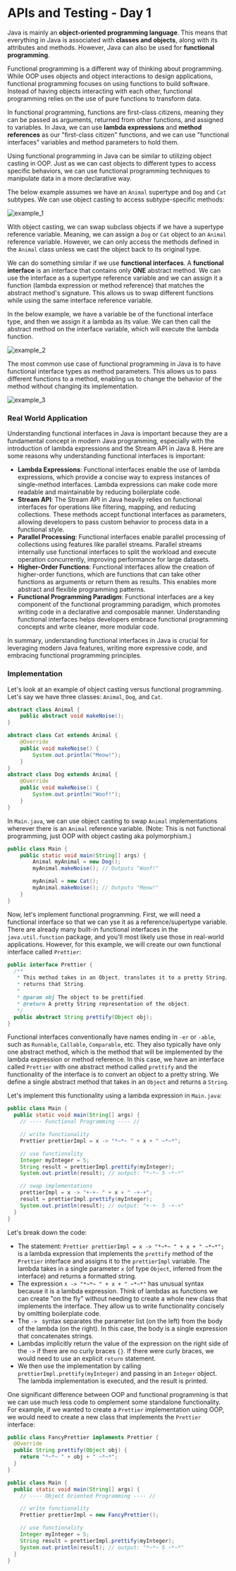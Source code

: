 # APIs and Testing - Day 1

Java is mainly an **object-oriented programming language**. This means that everything in Java is associated with **classes and objects**, along with its attributes and methods. However, Java can also be used for **functional programming**.

Functional programming is a different way of thinking about programming. While OOP uses objects and object interactions to design applications, functional programming focuses on using functions to build software. Instead of having objects interacting with each other, functional programming relies on the use of pure functions to transform data.

In functional programming, functions are first-class citizens, meaning they can be passed as arguments, returned from other functions, and assigned to variables. In Java, we can use **lambda expressions** and **method references** as our "first-class citizen" functions, and we can use "functional interfaces" variables and method parameters to hold them.

Using functional programming in Java can be similar to utilizing object casting in OOP. Just as we can cast objects to different types to access specific behaviors, we can use functional programming techniques to manipulate data in a more declarative way.

The below example assumes we have an `Animal` supertype and `Dog` and `Cat` subtypes. We can use object casting to access subtype-specific methods:

![example_1](example_1.gif)

With object casting, we can swap subclass objects if we have a supertype reference variable. Meaning, we can assign a `Dog` or `Cat` object to an `Animal` reference variable. However, we can only access the methods defined in the `Animal` class unless we cast the object back to its original type.

We can do something similar if we use **functional interfaces**. A **functional interface** is an interface that contains only **ONE** abstract method. We can use the interface as a supertype reference variable and we can assign it a function (lambda expression or method reference) that matches the abstract method's signature. This allows us to swap different functions while using the same interface reference variable.

In the below example, we have a variable be of the functional interface type, and then we assign it a lambda as its value. We can then call the abstract method on the interface variable, which will execute the lambda function.

![example_2](example_2.gif)

The most common use case of functional programming in Java is to have functional interface types as method parameters. This allows us to pass different functions to a method, enabling us to change the behavior of the method without changing its implementation.

![example_3](example_3.gif)

### Real World Application

Understanding functional interfaces in Java is important because they are a fundamental concept in modern Java programming, especially with the introduction of lambda expressions and the Stream API in Java 8. Here are some reasons why understanding functional interfaces is important:

- **Lambda Expressions**: Functional interfaces enable the use of lambda expressions, which provide a concise way to express instances of single-method interfaces. Lambda expressions can make code more readable and maintainable by reducing boilerplate code.
- **Stream API**: The Stream API in Java heavily relies on functional interfaces for operations like filtering, mapping, and reducing collections. These methods accept functional interfaces as parameters, allowing developers to pass custom behavior to process data in a functional style.
- **Parallel Processing**: Functional interfaces enable parallel processing of collections using features like parallel streams. Parallel streams internally use functional interfaces to split the workload and execute operation concurrently, improving performance for large datasets.
- **Higher-Order Functions**: Functional interfaces allow the creation of higher-order functions, which are functions that can take other functions as arguments or return them as results. This enables more abstract and flexible programming patterns.
- **Functional Programming Paradigm**: Functional interfaces are a key component of the functional programming paradigm, which promotes writing code in a declarative and composable manner. Understanding functional interfaces helps developers embrace functional programming concepts and write cleaner, more modular code.

In summary, understanding functional interfaces in Java is crucial for leveraging modern Java features, writing more expressive code, and embracing functional programming principles.

### Implementation

Let's look at an example of object casting versus functional programming. Let's say we have three classes: `Animal`, `Dog`, and `Cat`.

```java
abstract class Animal {
    public abstract void makeNoise();
}

abstract class Cat extends Animal {
    @Override
    public void makeNoise() {
        System.out.println("Meow!");
    }
}
abstract class Dog extends Animal {
    @Override
    public void makeNoise() {
        System.out.println("Woof!");
    }
}
```

In `Main.java`, we can use object casting to swap `Animal` implementations wherever there is an `Animal` reference variable. (Note: This is not functional programming, just OOP with object casting aka polymorphism.)

```java
public class Main {
    public static void main(String[] args) {
        Animal myAnimal = new Dog();
        myAnimal.makeNoise(); // Outputs "Woof!"

        myAnimal = new Cat();
        myAnimal.makeNoise(); // Outputs "Meow!"
    }
}
```

Now, let's implement functional programming. First, we will need a functional interface so that we can yse it as a reference/supertype variable. There are already many built-in functional interfaces in the `java.util.function` package, and you'll most likely use those in real-world applications. However, for this example, we will create our own functional interface called `Prettier`:

```java
public interface Prettier {
  /**
   * This method takes in an Object, translates it to a pretty String, and
   * returns that String.
   *
   * @param obj The object to be prettified.
   * @return A pretty String representation of the object.
   */
  public abstract String prettify(Object obj);
}
```

Functional interfaces conventionally have names ending in `-er` or `-able`, such as `Runnable`, `Callable`, `Comparable`, etc. They also typically have only one abstract method, which is the method that will be implemented by the lambda expression or method reference. In this case, we have an interface called `Prettier` with one abstract method called `prettify` and the functionality of the interface is to convert an object to a pretty string. We define a single abstract method that takes in an `Object` and returns a `String`.

Let's implement this functionality using a lambda expression in `Main.java`:

```java
public class Main {
  public static void main(String[] args) {
    // ---- Functional Programming ---- //

    // write functionality
    Prettier prettierImpl = x -> "*~*~ " + x + " ~*~*";

    // use functionality
    Integer myInteger = 5;
    String result = prettierImpl.prettify(myInteger);
    System.out.println(result); // output: "*~*~ 5 ~*~*"

    // swap implementations
    prettierImpl = x -> "+-+- " + x + " -+-+";
    result = prettierImpl.prettify(myInteger);
    System.out.println(result); // output: "+-+- 5 -+-+"
  }
}
```

Let's break down the code:

- The statement: `Prettier prettierImpl = x -> "*~*~ " + x + " ~*~*";` is a lambda expression that implements the `prettify` method of the `Prettier` interface and assigns it to the `prettierImpl` variable. The lambda takes in a single parameter `x` (of type `Object`, inferred from the interface) and returns a formatted string.
- The expression `x -> "*~*~ " + x + " ~*~*"` has unusual syntax because it is a lambda expression. Think of lambdas as functions we can create "on the fly" without needing to create a whole new class that implements the interface. They allow us to write functionality concisely by omitting boilerplate code.
- The `-> ` syntax separates the parameter list (on the left) from the body of the lambda (on the right). In this case, the body is a single expression that concatenates strings.
- Lambdas implicitly return the value of the expression on the right side of the `->` if there are no curly braces `{}`. If there were curly braces, we would need to use an explicit `return` statement.
- We then use the implementation by calling `prettierImpl.prettify(myInteger)` and passing in an `Integer` object. The lambda implementation is executed, and the result is printed.

One significant difference between OOP and functional programming is that we can use much less code to omplement some standalone functionality. For example, if we wanted to create a `Prettier` implementation using OOP, we would need to create a new class that implements the `Prettier` interface:

```java
public class FancyPrettier implements Prettier {
  @Override
  public String prettify(Object obj) {
    return "*~*~ " + obj + " ~*~*";
  }
}

public class Main {
  public static void main(String[] args) {
    // ---- Object Oriented Programming ---- //

    // write functionality
    Prettier prettierImpl = new FancyPrettier();

    // use functionality
    Integer myInteger = 5;
    String result = prettierImpl.prettify(myInteger);
    System.out.println(result); // output: "*~*~ 5 ~*~*"
  }
}
```
